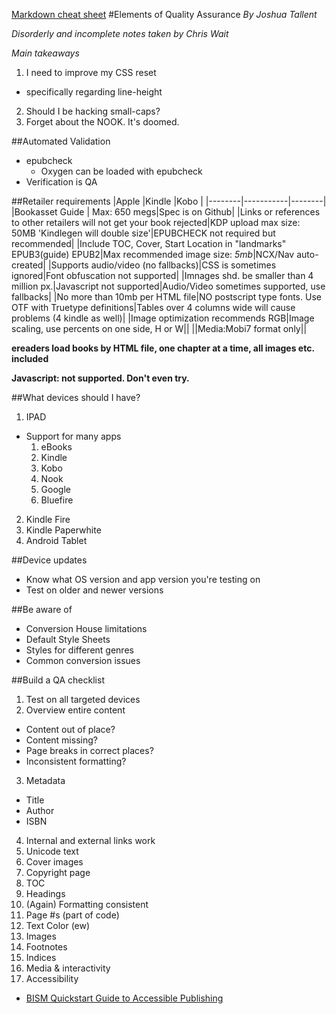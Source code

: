 
[Markdown cheat sheet](https://github.com/adam-p/markdown-here/wiki/Markdown-Cheatsheet)
#Elements of Quality Assurance 
_By Joshua Tallent_

*Disorderly and incomplete notes taken by Chris Wait*

_Main takeaways_

1. I need to improve my CSS reset
  * specifically regarding line-height
2. Should I be hacking small-caps?
3. Forget about the NOOK. It's doomed. 

##Automated Validation
* epubcheck
  * Oxygen can be loaded with epubcheck
* Verification is QA

##Retailer requirements
|Apple     |Kindle     |Kobo     |
|--------|-----------|--------|
|Bookasset Guide | Max: 650 megs|Spec is on Github|
|Links or references to other retailers will not get your book rejected|KDP upload max size: 50MB 'Kindlegen will double size'|EPUBCHECK not required but recommended|
|Include TOC, Cover, Start Location in "landmarks" EPUB3(guide) EPUB2|Max recommended image size: *5mb*|NCX/Nav auto-created|
|Supports audio/video (no fallbacks)|CSS is sometimes ignored|Font obfuscation not supported|
|Imnages shd. be smaller than 4 million px.|Javascript not supported|Audio/Video sometimes supported, use fallbacks|
|No more than 10mb per HTML file|NO postscript type fonts. Use OTF with Truetype definitions|Tables over 4 columns wide will cause problems (4 kindle as well)|
|Image optimization recommends RGB|Image scaling, use percents on one side, H or W||
||Media:Mobi7 format only||

__ereaders load books by HTML file, one chapter at a time, all images etc. included__

__Javascript: not supported. Don't even try.__

##What devices should I have?

1. IPAD
  * Support for many apps
    1. eBooks
    2. Kindle
    3. Kobo
    4. Nook
    5. Google
    6. Bluefire
2. Kindle Fire
3. Kindle Paperwhite
4. Android Tablet

##Device updates
  * Know what OS version and app version you're testing on
  * Test on older and newer versions

##Be aware of
* Conversion House limitations
* Default Style Sheets
* Styles for different genres
* Common conversion issues

##Build a QA checklist
1. Test on all targeted devices
2. Overview entire content
  * Content out of place?
  * Content missing?
  * Page breaks in correct places?
  * Inconsistent formatting?
 3. Metadata
   * Title
   * Author
   * ISBN
 4. Internal and external links work
 5. Unicode text
 6. Cover images
 7. Copyright page
 8. TOC
 9. Headings
 10. (Again) Formatting consistent
 11. Page #s (part of code)
 12. Text Color (ew)
 13. Images
 14. Footnotes
 15. Indices 
 16. Media & interactivity
 17. Accessibility
   * [BISM Quickstart Guide to Accessible Publishing](https://www.bisg.org/publications/bisg-quick-start-guide-accessible-publishing)

